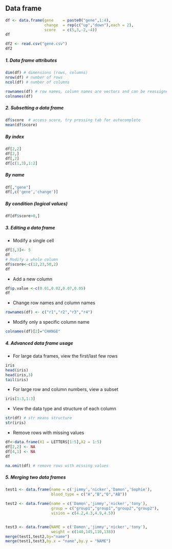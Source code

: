 ## Data frame

```r
df <- data.frame(gene    = paste0("gene",1:4),
                 change  = rep(c("up","down"),each = 2),
                 score   = c(5,3,-2,-4))
df
```

```r
df2 <- read.csv("gene.csv")
df2
```

##### 1. Data frame attributes

```r
dim(df) # dimensions (rows, columns)
nrow(df) # number of rows
ncol(df) # number of columns
```

```r
rownames(df) # row names, column names are vectors and can be reassigned
colnames(df)
```

##### 2. Subsetting a data frame

```r
df$score  # access score, try pressing tab for autocomplete
mean(df$score)
```

##### By index

```r
df[2,2]
df[2,]
df[,2]
df[c(1,3),1:2]
```

##### By name

```r
df[,"gene"]
df[,c('gene','change')]
```

##### By condition (logical values)

```r
df[df$score>0,]
```

##### 3. Editing a data frame

- Modify a single cell

```r
df[3,3]<- 5
df
# Modify a whole column
df$score<-c(12,23,50,2)     
df
```

- Add a new column

```r
df$p.value <-c(0.01,0.02,0.07,0.05) 
df
```

- Change row names and column names

```r
rownames(df) <- c("r1","r2","r3","r4")
```

- Modify only a specific column name

```r
colnames(df)[2]="CHANGE"
```

##### 4. Advanced data frame usage

- For large data frames, view the first/last few rows

```r
iris
head(iris)
head(iris,3)
tail(iris)
```

- For large row and column numbers, view a subset

```r
iris[1:3,1:3]
```

- View the data type and structure of each column

```r
str(df) # str means structure
str(iris)
```

- Remove rows with missing values

```r
df<-data.frame(X1 = LETTERS[1:5],X2 = 1:5)
df[2,2] <- NA
df[4,1] <- NA
df

na.omit(df) # remove rows with missing values
```

##### 5. Merging two data frames

```r
test1 <- data.frame(name = c('jimmy','nicker','Damon','Sophie'), 
                    blood_type = c("A","B","O","AB"))

test2 <- data.frame(name = c('Damon','jimmy','nicker','tony'),
                    group = c("group1","group1","group2","group2"),
                    vision = c(4.2,4.3,4.9,4.5))


test3 <- data.frame(NAME = c('Damon','jimmy','nicker','tony'),
                    weight = c(140,145,110,138))
merge(test1,test2,by="name") 
merge(test1,test3,by.x = "name",by.y = "NAME")
```
